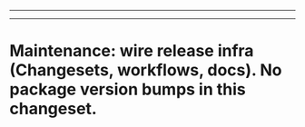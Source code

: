 <!--
Copyright (c) 2024 Themba Mzumara
This file is part of SwissJS Framework. All rights reserved.
Licensed under the MIT License. See LICENSE in the project root for license information.
-->

---
---

# Maintenance: wire release infra (Changesets, workflows, docs). No package version bumps in this changeset.

